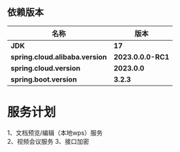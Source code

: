 
## 依赖版本

| 名称                               | 版本                 |
|----------------------------------|--------------------|
| **JDK**                          | **17**             |
| **spring.cloud.alibaba.version** | **2023.0.0.0-RC1** |
| **spring.cloud.version**         | **2023.0.0**       |
| **spring.boot.version**          | **3.2.3**          |



# 服务计划
1、文档预览/编辑（本地wps）服务  
2、视频会议服务
3、接口加密
